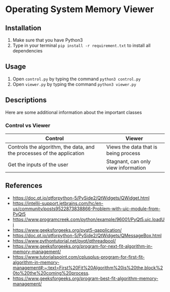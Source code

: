 # Operating System Memory Viewer

## Installation

1. Make sure that you have Python3
2. Type in your terminal `pip install -r requirement.txt` to install all dependencies

## Usage

1. Open `control.py` by typing the command `python3 control.py`
2. Open `viewer.py` by typing the command `python3 viewer.py`

## Descriptions

Here are some additional information about the important classes

### Control vs Viewer

| Control                                                                | Viewer                               |
| ---------------------------------------------------------------------- | ------------------------------------ |
| Controls the algorithm, the data, and the processes of the application | Views the data that is being process |
| Get the inputs of the user                                             | Stagnant, can only view information |


## References

- https://doc.qt.io/qtforpython-5/PySide2/QtWidgets/QWidget.html
- https://intellij-support.jetbrains.com/hc/en-us/community/posts9522873838866-Problem-with-uic-module-from-PyQt5
- https://www.programcreek.com/python/example/96001/PyQt5.uic.loadUi
- https://www.geeksforgeeks.org/pyqt5-qapplication/
- https://doc.qt.io/qtforpython-5/PySide2/QtWidgets/QMessageBox.html
- https://www.pythontutorial.net/pyqt/qthreadpool/
- https://www.geeksforgeeks.org/program-for-next-fit-algorithm-in-memory-management/
- https://www.tutorialspoint.com/cplusplus-program-for-first-fit-algorithm-in-memory-management#:~:text=First%20Fit%20Algorithm%20is%20the,block%20to%20the%20coming%20process.
- https://www.geeksforgeeks.org/program-best-fit-algorithm-memory-management/
